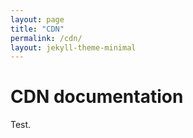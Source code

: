 ```yaml
---
layout: page
title: "CDN"
permalink: /cdn/
layout: jekyll-theme-minimal
---
```


# CDN documentation
Test. 
